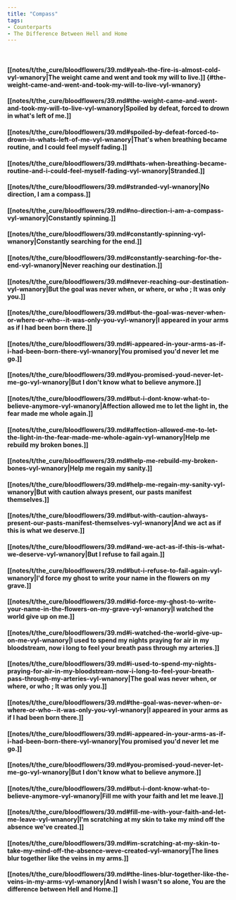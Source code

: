 ```yaml
---
title: "Compass"
tags:
- Counterparts
- The Difference Between Hell and Home
---
```

&nbsp;
#### [[notes/t/the_cure/bloodflowers/39.md#yeah-the-fire-is-almost-cold-vyl-wnanory|The weight came and went and took my will to live.]] {#the-weight-came-and-went-and-took-my-will-to-live-vyl-wnanory}
#### [[notes/t/the_cure/bloodflowers/39.md#the-weight-came-and-went-and-took-my-will-to-live-vyl-wnanory|Spoiled by defeat, forced to drown in what's left of me.]]
#### [[notes/t/the_cure/bloodflowers/39.md#spoiled-by-defeat-forced-to-drown-in-whats-left-of-me-vyl-wnanory|That's when breathing became routine, and I could feel myself fading.]]
#### [[notes/t/the_cure/bloodflowers/39.md#thats-when-breathing-became-routine-and-i-could-feel-myself-fading-vyl-wnanory|Stranded.]]
#### [[notes/t/the_cure/bloodflowers/39.md#stranded-vyl-wnanory|No direction, I am a compass.]]
#### [[notes/t/the_cure/bloodflowers/39.md#no-direction-i-am-a-compass-vyl-wnanory|Constantly spinning.]]
#### [[notes/t/the_cure/bloodflowers/39.md#constantly-spinning-vyl-wnanory|Constantly searching for the end.]]
#### [[notes/t/the_cure/bloodflowers/39.md#constantly-searching-for-the-end-vyl-wnanory|Never reaching our destination.]]
#### [[notes/t/the_cure/bloodflowers/39.md#never-reaching-our-destination-vyl-wnanory|But the goal was never when, or where, or who ; It was only you.]]
#### [[notes/t/the_cure/bloodflowers/39.md#but-the-goal-was-never-when-or-where-or-who--it-was-only-you-vyl-wnanory|I appeared in your arms as if I had been born there.]]
#### [[notes/t/the_cure/bloodflowers/39.md#i-appeared-in-your-arms-as-if-i-had-been-born-there-vyl-wnanory|You promised you'd never let me go.]]
#### [[notes/t/the_cure/bloodflowers/39.md#you-promised-youd-never-let-me-go-vyl-wnanory|But I don't know what to believe anymore.]]
#### [[notes/t/the_cure/bloodflowers/39.md#but-i-dont-know-what-to-believe-anymore-vyl-wnanory|Affection allowed me to let the light in, the fear made me whole again.]]
#### [[notes/t/the_cure/bloodflowers/39.md#affection-allowed-me-to-let-the-light-in-the-fear-made-me-whole-again-vyl-wnanory|Help me rebuild my broken bones.]]
#### [[notes/t/the_cure/bloodflowers/39.md#help-me-rebuild-my-broken-bones-vyl-wnanory|Help me regain my sanity.]]
#### [[notes/t/the_cure/bloodflowers/39.md#help-me-regain-my-sanity-vyl-wnanory|But with caution always present, our pasts manifest themselves.]]
#### [[notes/t/the_cure/bloodflowers/39.md#but-with-caution-always-present-our-pasts-manifest-themselves-vyl-wnanory|And we act as if this is what we deserve.]]
#### [[notes/t/the_cure/bloodflowers/39.md#and-we-act-as-if-this-is-what-we-deserve-vyl-wnanory|But I refuse to fail again.]]
#### [[notes/t/the_cure/bloodflowers/39.md#but-i-refuse-to-fail-again-vyl-wnanory|I'd force my ghost to write your name in the flowers on my grave.]]
#### [[notes/t/the_cure/bloodflowers/39.md#id-force-my-ghost-to-write-your-name-in-the-flowers-on-my-grave-vyl-wnanory|I watched the world give up on me.]]
#### [[notes/t/the_cure/bloodflowers/39.md#i-watched-the-world-give-up-on-me-vyl-wnanory|I used to spend my nights praying for air in my bloodstream, now i long to feel your breath pass through my arteries.]]
#### [[notes/t/the_cure/bloodflowers/39.md#i-used-to-spend-my-nights-praying-for-air-in-my-bloodstream-now-i-long-to-feel-your-breath-pass-through-my-arteries-vyl-wnanory|The goal was never when, or where, or who ; It was only you.]]
#### [[notes/t/the_cure/bloodflowers/39.md#the-goal-was-never-when-or-where-or-who--it-was-only-you-vyl-wnanory|I appeared in your arms as if I had been born there.]]
#### [[notes/t/the_cure/bloodflowers/39.md#i-appeared-in-your-arms-as-if-i-had-been-born-there-vyl-wnanory|You promised you'd never let me go.]]
#### [[notes/t/the_cure/bloodflowers/39.md#you-promised-youd-never-let-me-go-vyl-wnanory|But I don't know what to believe anymore.]]
#### [[notes/t/the_cure/bloodflowers/39.md#but-i-dont-know-what-to-believe-anymore-vyl-wnanory|Fill me with your faith and let me leave.]]
#### [[notes/t/the_cure/bloodflowers/39.md#fill-me-with-your-faith-and-let-me-leave-vyl-wnanory|I'm scratching at my skin to take my mind off the absence we've created.]]
#### [[notes/t/the_cure/bloodflowers/39.md#im-scratching-at-my-skin-to-take-my-mind-off-the-absence-weve-created-vyl-wnanory|The lines blur together like the veins in my arms.]]
#### [[notes/t/the_cure/bloodflowers/39.md#the-lines-blur-together-like-the-veins-in-my-arms-vyl-wnanory|And I wish I wasn't so alone, You are the difference between Hell and Home.]]
